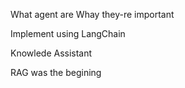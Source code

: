 What agent are
Whay they-re important

Implement using LangChain

Knowlede Assistant

RAG was the begining



